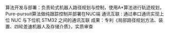 算法开发与部署：负责轮式机器人路径规划与控制，使用A*算法进行轨迹规划，Pure-pursuit算法做纯跟踪控制并部署在NUC端 
通讯互联 : 通过串口通讯实现上位 NUC 与下位机 STM32 之间的通讯互联 
成果：专利《局部路径规划方法、装置、四轮差速机器人及存储介质》，实质审查
